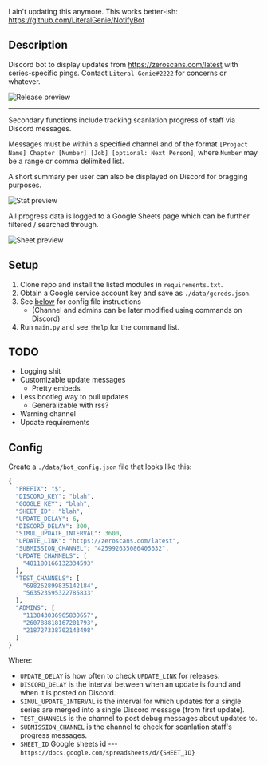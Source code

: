 I ain't updating this anymore. This works better-ish: https://github.com/LiteralGenie/NotifyBot


## Description
Discord bot to display updates from https://zeroscans.com/latest with series-specific pings. Contact `Literal Genie#2222` for concerns or whatever.

![Release preview](https://i.imgur.com/WfPHj8J.png)

---

Secondary functions include tracking scanlation progress of staff via Discord messages. 

Messages must be within a specified channel and of the format `[Project Name] Chapter [Number] [Job] [optional: Next Person]`, where `Number` may be a range or comma delimited list.

A short summary per user can also be displayed on Discord for bragging purposes.

![Stat preview](https://i.imgur.com/qk9G33p.png)

All progress data is logged to a Google Sheets page which can be further filtered / searched through.

![Sheet preview](https://i.imgur.com/v0k6Y73.png)

## Setup 
1. Clone repo and install the listed modules in `requirements.txt`.
2. Obtain a Google service account key and save as `./data/gcreds.json`.
3. See [below](#Config) for config file instructions 
   -  (Channel and admins can be later modified using commands on Discord)
4. Run `main.py` and see `!help` for the command list.

## TODO
- Logging shit
- Customizable update messages
  - Pretty embeds
- Less bootleg way to pull updates
  - Generalizable with rss?
- Warning channel
- Update requirements

## Config

Create a `./data/bot_config.json` file that looks like this:

```py
{
  "PREFIX": "$",
  "DISCORD_KEY": "blah",
  "GOOGLE_KEY": "blah",
  "SHEET_ID": "blah",
  "UPDATE_DELAY": 6,
  "DISCORD_DELAY": 300,
  "SIMUL_UPDATE_INTERVAL": 3600,
  "UPDATE_LINK": "https://zeroscans.com/latest",
  "SUBMISSION_CHANNEL": "425992635086405632",
  "UPDATE_CHANNELS": [
    "401180166132334593"
  ],
  "TEST_CHANNELS": [
    "698262899835142184",
    "563523595322785833"
  ],
  "ADMINS": [
    "113843036965830657",
    "260788818167201793",
    "218727338702143498"
  ]
}
```

Where:
   - `UPDATE_DELAY` is how often to check `UPDATE_LINK` for releases.
   - `DISCORD_DELAY` is the interval between when an update is found and when it is posted on Discord.
   - `SIMUL_UPDATE_INTERVAL` is the interval for which updates for a single series are merged into a single Discord message (from first update).
   - `TEST_CHANNELS` is the channel to post debug messages about updates to.
   - `SUBMISSION_CHANNEL` is the channel to check for scanlation staff's progress messages.
   - `SHEET_ID` Google sheets id --- `https://docs.google.com/spreadsheets/d/{SHEET_ID}`
